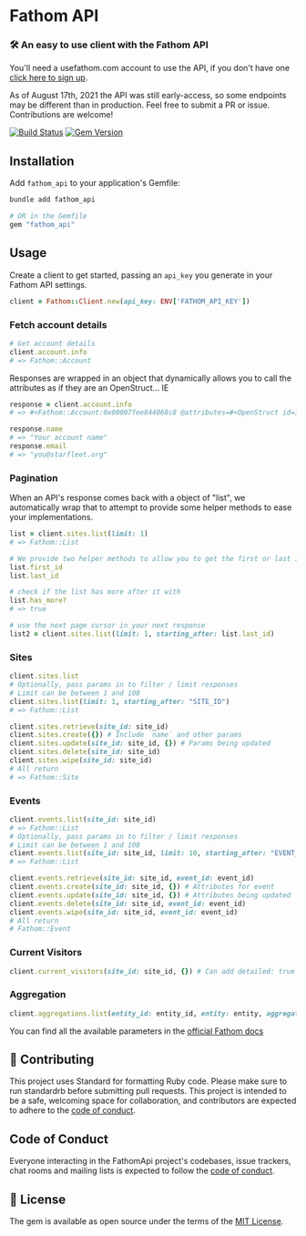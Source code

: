 # Fathom API

### 🛠 An easy to use client with the Fathom API

You'll need a usefathom.com account to use the API, if you don't have one [click here to sign up](https://usefathom.com/ref/CVNWHD).

As of August 17th, 2021 the API was still early-access, so some endpoints may be different than in production. Feel free to submit a PR or issue. Contributions are welcome!

[![Build Status](https://github.com/afomera/fathom_api/workflows/Tests/badge.svg)](https://github.com/afomera/fathom_api/actions) [![Gem Version](https://badge.fury.io/rb/fathom_api.svg)](https://badge.fury.io/rb/fathom_api)

## Installation

Add `fathom_api` to your application's Gemfile:

```bash
bundle add fathom_api

# OR in the Gemfile
gem "fathom_api"
```

## Usage

Create a client to get started, passing an `api_key` you generate in your Fathom API settings.

```ruby
client = Fathom::Client.new(api_key: ENV['FATHOM_API_KEY'])
```

### Fetch account details

```ruby
# Get account details
client.account.info
# => Fathom::Account
```

Responses are wrapped in an object that dynamically allows you to call the attributes as if they are an OpenStruct... IE

```ruby
response = client.account.info
# => #<Fathom::Account:0x00007fee844068c8 @attributes=#<OpenStruct id=12345, name="Your account name", email="you@starfleet.org", object="account">>

response.name
# => "Your account name"
response.email
# => "you@starfleet.org"
```

### Pagination

When an API's response comes back with a object of "list", we automatically wrap that to attempt to provide some helper methods to ease your implementations.

```ruby
list = client.sites.list(limit: 1)
# => Fathom::List

# We provide two helper methods to allow you to get the first or last id from the data response
list.first_id
list.last_id

# check if the list has more after it with
list.has_more?
# => true

# use the next page cursor in your next response
list2 = client.sites.list(limit: 1, starting_after: list.last_id)
```

### Sites

```ruby
client.sites.list
# Optionally, pass params in to filter / limit responses
# Limit can be between 1 and 100
client.sites.list(limit: 1, starting_after: "SITE_ID")
# => Fathom::List

client.sites.retrieve(site_id: site_id)
client.sites.create({}) # Include `name` and other params
client.sites.update(site_id: site_id, {}) # Params being updated
client.sites.delete(site_id: site_id)
client.sites.wipe(site_id: site_id)
# All return
# => Fathom::Site
```

### Events

```ruby
client.events.list(site_id: site_id)
# => Fathom::List
# Optionally, pass params in to filter / limit responses
# Limit can be between 1 and 100
client.events.list(site_id: site_id, limit: 10, starting_after: "EVENT_ID")
# => Fathom::List

client.events.retrieve(site_id: site_id, event_id: event_id)
client.events.create(site_id: site_id, {}) # Attributes for event
client.events.update(site_id: site_id, {}) # Attributes being updated
client.events.delete(site_id: site_id, event_id: event_id)
client.events.wipe(site_id: site_id, event_id: event_id)
# All return
# Fathom::Event
```

### Current Visitors

```ruby
client.current_visitors(site_id: site_id, {}) # Can add detailed: true for a more detailed report
```

### Aggregation

```ruby
client.aggregations.list(entity_id: entity_id, entity: entity, aggregates: aggregates, **params)
```

You can find all the available parameters in the [official Fathom docs](https://usefathom.com/api#introduction)

## 🙏 Contributing

This project uses Standard for formatting Ruby code. Please make sure to run standardrb before submitting pull requests. This project is intended to be a safe, welcoming space for collaboration, and contributors are expected to adhere to the [code of conduct](https://github.com/afomera/fathom_api/blob/main/CODE_OF_CONDUCT.md).

## Code of Conduct

Everyone interacting in the FathomApi project's codebases, issue trackers, chat rooms and mailing lists is expected to follow the [code of conduct](https://github.com/afomera/fathom_api/blob/main/CODE_OF_CONDUCT.md).

## 📝 License

The gem is available as open source under the terms of the [MIT License](https://opensource.org/licenses/MIT).

